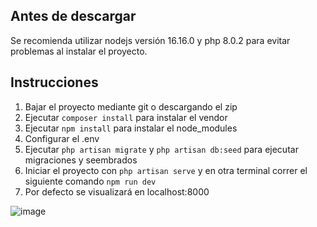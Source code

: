 ## Antes de descargar

Se recomienda utilizar nodejs versión 16.16.0 y php 8.0.2 para evitar problemas al instalar el proyecto.

## Instrucciones

1. Bajar el proyecto mediante git o descargando el zip
2. Ejecutar ``composer install`` para instalar el vendor
3. Ejecutar ``npm install`` para instalar el node_modules
4. Configurar el .env
5. Ejecutar ``php artisan migrate`` y ``php artisan db:seed`` para ejecutar migraciones y seembrados
6. Iniciar el proyecto con ``php artisan serve`` y en otra terminal correr el siguiente comando ``npm run dev``
7. Por defecto se visualizará en localhost:8000

![image](https://user-images.githubusercontent.com/77127962/184013716-f0a599e6-853f-4962-b1fd-75619bebed92.png)
